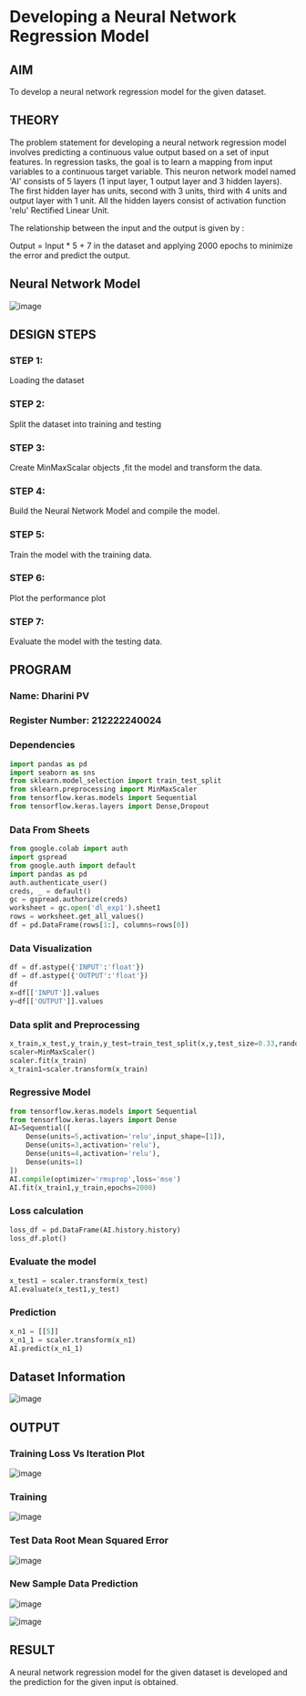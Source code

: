 # Developing a Neural Network Regression Model

## AIM

To develop a neural network regression model for the given dataset.

## THEORY

The problem statement for developing a neural network regression model involves predicting a continuous value output based on a set of input features. In regression tasks, the goal is to learn a mapping from input variables to a continuous target variable.
This neuron network model named 'AI' consists of 5 layers (1 input layer, 1 output layer and 3 hidden layers). The first hidden layer has units, second with 3 units, third with 4 units and output layer with 1 unit. All the hidden layers consist of activation function 'relu' Rectified Linear Unit.

The relationship between the input and the output is given by :

Output = Input * 5 + 7
in the dataset and applying 2000 epochs to minimize the error and predict the output.

## Neural Network Model
![image](https://github.com/DHARINIPV/basic-nn-model/assets/119400845/a2002189-3556-4c1d-bbee-3ddfd44a2864)

## DESIGN STEPS

### STEP 1:

Loading the dataset

### STEP 2:

Split the dataset into training and testing

### STEP 3:

Create MinMaxScalar objects ,fit the model and transform the data.

### STEP 4:

Build the Neural Network Model and compile the model.

### STEP 5:

Train the model with the training data.

### STEP 6:

Plot the performance plot

### STEP 7:

Evaluate the model with the testing data.

## PROGRAM
### Name: Dharini PV
### Register Number: 212222240024

### Dependencies
```python
import pandas as pd
import seaborn as sns
from sklearn.model_selection import train_test_split
from sklearn.preprocessing import MinMaxScaler
from tensorflow.keras.models import Sequential
from tensorflow.keras.layers import Dense,Dropout
```
### Data From Sheets
```python
from google.colab import auth
import gspread
from google.auth import default
import pandas as pd
auth.authenticate_user()
creds, _ = default()
gc = gspread.authorize(creds)
worksheet = gc.open('dl_exp1').sheet1
rows = worksheet.get_all_values()
df = pd.DataFrame(rows[1:], columns=rows[0])
```
### Data Visualization
```python
df = df.astype({'INPUT':'float'})
df = df.astype({'OUTPUT':'float'})
df
x=df[['INPUT']].values
y=df[['OUTPUT']].values
```
### Data split and Preprocessing
```python
x_train,x_test,y_train,y_test=train_test_split(x,y,test_size=0.33,random_state=33)
scaler=MinMaxScaler()
scaler.fit(x_train)
x_train1=scaler.transform(x_train)
```
### Regressive Model
```python
from tensorflow.keras.models import Sequential
from tensorflow.keras.layers import Dense
AI=Sequential([
    Dense(units=5,activation='relu',input_shape=[1]),
    Dense(units=3,activation='relu'),
    Dense(units=4,activation='relu'),
    Dense(units=1)
])
AI.compile(optimizer='rmsprop',loss='mse')
AI.fit(x_train1,y_train,epochs=2000)
```
### Loss calculation
```python
loss_df = pd.DataFrame(AI.history.history)
loss_df.plot()
```
### Evaluate the model
```python
x_test1 = scaler.transform(x_test)
AI.evaluate(x_test1,y_test)
```
### Prediction
```python
x_n1 = [[5]]
x_n1_1 = scaler.transform(x_n1)
AI.predict(x_n1_1)
```
## Dataset Information
![image](https://github.com/DHARINIPV/basic-nn-model/assets/119400845/703fbae4-61ad-4d0b-a82f-820d63ca5784)

## OUTPUT

### Training Loss Vs Iteration Plot
![image](https://github.com/DHARINIPV/basic-nn-model/assets/119400845/c713f5a7-baae-4d7c-8ae7-8b4504a7b09d)

### Training
![image](https://github.com/DHARINIPV/basic-nn-model/assets/119400845/a4a3c78b-cc66-4072-b62a-923e513d60db)

### Test Data Root Mean Squared Error
![image](https://github.com/DHARINIPV/basic-nn-model/assets/119400845/0348e31d-9684-4b01-a848-519f2b755637)

### New Sample Data Prediction
![image](https://github.com/DHARINIPV/basic-nn-model/assets/119400845/17ad74dd-495a-4599-a016-f4e07e2592ca)

![image](https://github.com/DHARINIPV/basic-nn-model/assets/119400845/62d6c6fe-a5e2-4549-858b-fc467409ab97)

## RESULT
A neural network regression model for the given dataset is developed and the prediction for the given input is obtained.
